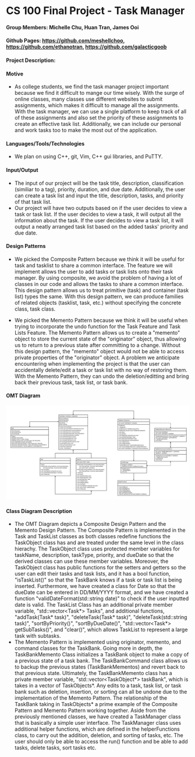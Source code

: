 # CS 100 Final Project - Task Manager
#### Group Members: Michelle Chu, Huan Tran, James Ooi
#### Github Pages: https://github.com/meshellchoo, https://github.com/ethanotran, https://github.com/galacticgoob
#### Project Description: 
#### Motive
  - As college students, we find the task manager project important because we find it difficult to mange our time wisely. With the surge of online classes, many classes use different websites to submit assignments, which makes it difficult to manage all the assignments. With the task manager, we can use a single platform to keep track of all of these assignments and also set the priority of these assignments to create an effective task list. Additionally, we can include our personal and work tasks too to make the most out of the application.
#### Languages/Tools/Technologies
  - We plan on using C++, git, Vim, C++ gui libraries, and PuTTY. 
#### Input/Output
  - The input of our project will be the task title, description, classification (similiar to a tag), priority, duration, and due date. Additionally, the user can create a task list and input the title, description, tasks, and priority of that task list.
  - Our project will have two outputs based on if the user decides to view a task or task list. If the user decides to view a task, it will output all the information about the task. If the user decides to view a task list, it will output a neatly arranged task list based on the added tasks' priority and due date.
#### Design Patterns
  - We picked the Composite Pattern because we think it will be useful for task and tasklist to share a common interface. The feature we will implement allows the user to add tasks or task lists onto their task manager. By using composite, we avoid the problem of having a lot of classes in our code and allows the tasks to share a common interface. This design pattern allows us to treat primitive (task) and container (task list) types the same. With this design pattern, we can produce families of related objects (tasklist, task, etc.) without specifying the concrete class, task class.

  - We picked the Memento Pattern because we think it will be useful when trying to incorporate the undo function for the Task Feature and Task Lists Feature. The Memento Pattern allows us to create a "memento" object to store the current state of the "originator" object, thus allowing us to return to a previous state after committing to a change. Without this design pattern, the "memento" object would not be able to access private properties of the "originator" object. A problem we anticipate encountering when implementing the project is that the user can accidentally delete/edit a task or task list with no way of restoring them. With the Memento Pattern, they can undo the deletion/editting and bring back their previous task, task list, or task bank.


#### OMT Diagram

![](CS100%20Final%20Project%20OMT.jpg)

#### Class Diagram Description

  - The OMT Diagram depicts a Composite Design Pattern and the Memento Design Pattern. The Composite Pattern is implemented in the Task and TaskList classes as both classes redefine functions the TaskObject class has and are treated under the same level in the class hierachy. The TaskObject class uses protected member variables for taskName, description, taskType, priority, and dueDate so that the derived classes can use these member variables. Moreover, the TaskObject class has public functions for the setters and getters so the user can edit their tasks and task lists, and it has a bool function, "isTaskList()" so that the TaskBank knows if a task or task list is being inserted. Furthermore, we have created a class for Date so that the dueDate can be entered in DD/MM/YYYY format, and we have created a function "validDateFormat(std::string date)" to check if the user inputted date is valid. The TaskList Class has an additional private member variable, "std::vector<Task*> Tasks", and additional functions, "addTask(Task* task)", "deleteTask(Task* task)", "deleteTask(std::string task)", "sortByPriority()", "sortByDueDate()", "std::vector<Task*> getSubTasks()", and "clear()", which allows TaskList to represent a large task with subtasks.
  - The Memento Pattern is implemented using originator, memento, and command classes for the TaskBank. Going more in depth, the TaskBankMemento Class initializes a TaskBank object to make a copy of a previous state of a task bank. The TaskBankCommand class allows us to backup the previous states (TaskBankMementos) and revert back to that previous state. Ultimately, the TaskBankMemento class has a private member variable, "std::vector<TaskObject*> taskBank", which is takes in a vector of TaskObjects*. Any edits to a task, task list, or task bank such as deletion, insertion, or sorting can all be undone due to the implementation of the Memento Pattern. The relationship of the TaskBank taking in TaskObjects* a prime example of the Composite Pattern and Memento Pattern working together. Aside from the previously mentioned classes, we have created a TaskManager class that is basically a simple user interface. The TaskManager class uses additional helper functions, which are defined in the helperFunctions class, to carry out the addition, deletion, and sorting of tasks, etc. The user should only be able to access the run() function and be able to add tasks, delete tasks, sort tasks etc.
